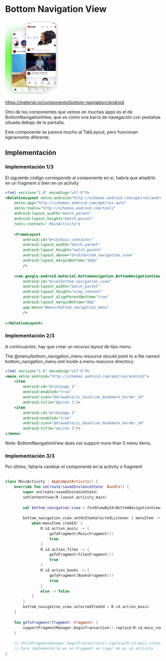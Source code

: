 # Bottom Navigation View

<img src="imgs/bottom-navigation.png" height="240px"/>

https://material.io/components/bottom-navigation/android

Otro de los componentes que vemos en muchas apps  es el de BottomNavigationView, que es como una
barra de navegación con pestañas situada debajo de la pantalla.

Este componente se parece mucho al TabLayout, pero funcionan ligeramente diferente.

## Implementación

### Implementación 1/3

El siguiente código corresponde al componente en sí, habría que añadirlo en un fragment o bien en 
un activity

```xml
<?xml version="1.0" encoding="utf-8"?>
<RelativeLayout xmlns:android="http://schemas.android.com/apk/res/android"
    xmlns:app="http://schemas.android.com/apk/res-auto"
    xmlns:tools="http://schemas.android.com/tools"
    android:layout_width="match_parent"
    android:layout_height="match_parent"
    tools:context=".MainActivity">

    <FrameLayout
        android:id="@+id/main_container"
        android:layout_width="match_parent"
        android:layout_height="match_parent"
        android:layout_above="@+id/bottom_navigation_view"
        android:layout_marginBottom="10dp"
        />

    <com.google.android.material.bottomnavigation.BottomNavigationView
        android:id="@+id/bottom_navigation_view"
        android:layout_width="match_parent"
        android:layout_height="wrap_content"
        android:layout_alignParentBottom="true"
        android:layout_marginBottom="0dp"
        app:menu="@menu/bottom_navigation_menu"
        />

</RelativeLayout>
```

### Implementación 2/3

A continuación, hay que crear un recurso layout de tipo menu

The @menu/bottom_navigation_menu resource should point to a file named bottom_navigation_menu.xml 
inside a menu resource directory:

```xml
<?xml version="1.0" encoding="utf-8"?>
<menu xmlns:android="http://schemas.android.com/apk/res/android">
    <item
        android:id="@+id/page_1"
        android:enabled="true"
        android:icon="@drawable/ic_baseline_bookmark_border_24"
        android:title="Opción 1"/>
    <item
        android:id="@+id/page_2"
        android:enabled="true"
        android:icon="@drawable/ic_baseline_bookmark_border_24"
        android:title="opción 2"/>
</menu>
```

Note: BottomNavigationView does not support more than 5 menu items.


### Implementación 3/3

Por último, faltaría cambiar el componente en la activity o fragment

```kotlin

class MainActivity : AppCompatActivity() {
    override fun onCreate(savedInstanceState: Bundle?) {
        super.onCreate(savedInstanceState)
        setContentView(R.layout.activity_main)

        val bottom_navigation_view = findViewById<BottomNavigationView>(R.id.bottom_navigation_view)

        bottom_navigation_view.setOnItemSelectedListener { menuItem ->
            when(menuItem.itemId) {
                R.id.action_music -> {
                    goToFragment(MusicFragment())
                    true
                }
                R.id.action_films -> {
                    goToFragment(FilmsFragment())
                    true
                }
                R.id.action_books -> {
                    goToFragment(BooksFragment())
                    true
                }
                else -> false
            }
        }
        bottom_navigation_view.selectedItemId = R.id.action_music
    }

    fun goToFragment(fragment: Fragment) {
        supportFragmentManager.beginTransaction().replace(R.id.main_container, fragment).commit()
    }

    // childFragmentmanager.beginTransaction().replace(R.id.main_container, f).commit()
    // Para implementarlo en un Fragment en lugar de en un activity
}
```